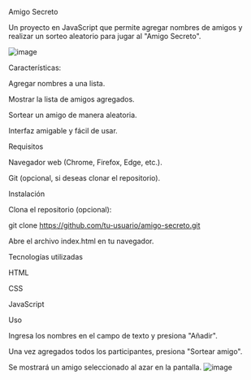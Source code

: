 Amigo Secreto

Un proyecto en JavaScript que permite agregar nombres de amigos y realizar un sorteo aleatorio para jugar al "Amigo Secreto".

![image](https://github.com/user-attachments/assets/537e41c3-9668-4f6c-8b6b-ae6228ea6d77)

Características:

Agregar nombres a una lista.

Mostrar la lista de amigos agregados.

Sortear un amigo de manera aleatoria.

Interfaz amigable y fácil de usar.


Requisitos

Navegador web (Chrome, Firefox, Edge, etc.).

Git (opcional, si deseas clonar el repositorio).


Instalación

Clona el repositorio (opcional):

git clone https://github.com/tu-usuario/amigo-secreto.git

Abre el archivo index.html en tu navegador.


Tecnologías utilizadas

HTML

CSS

JavaScript


Uso

Ingresa los nombres en el campo de texto y presiona "Añadir".

Una vez agregados todos los participantes, presiona "Sortear amigo".

Se mostrará un amigo seleccionado al azar en la pantalla.
![image](https://github.com/user-attachments/assets/f3901083-bcec-4fd5-97c6-d544876db9a2)

